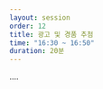 ```yaml
---
layout: session
order: 12
title: 광고 및 경품 추첨
time: "16:30 ~ 16:50"
duration: 20분
---
```

....
